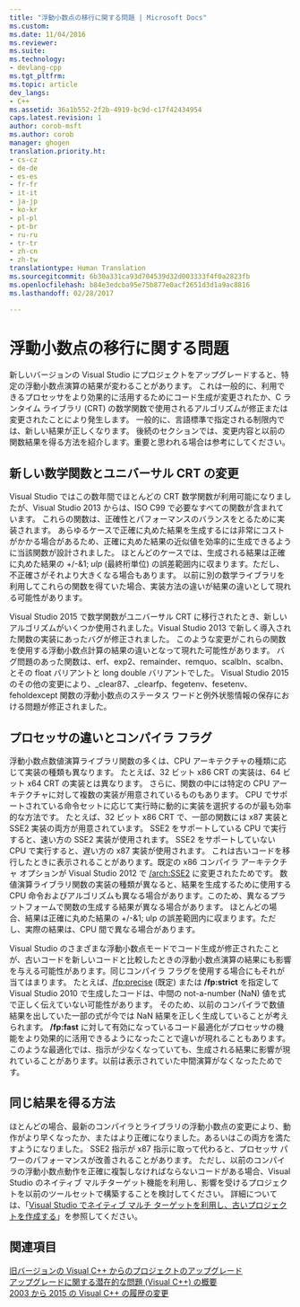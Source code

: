 ```yaml
---
title: "浮動小数点の移行に関する問題 | Microsoft Docs"
ms.custom: 
ms.date: 11/04/2016
ms.reviewer: 
ms.suite: 
ms.technology:
- devlang-cpp
ms.tgt_pltfrm: 
ms.topic: article
dev_langs:
- C++
ms.assetid: 36a1b552-2f2b-4919-bc9d-c17f42434954
caps.latest.revision: 1
author: corob-msft
ms.author: corob
manager: ghogen
translation.priority.ht:
- cs-cz
- de-de
- es-es
- fr-fr
- it-it
- ja-jp
- ko-kr
- pl-pl
- pt-br
- ru-ru
- tr-tr
- zh-cn
- zh-tw
translationtype: Human Translation
ms.sourcegitcommit: 6b30a331ca93d704539d32d003333f4f0a2823fb
ms.openlocfilehash: b84e3edcba95e75b877e0acf2651d3d1a9ac8816
ms.lasthandoff: 02/28/2017

---
```

# <a name="floating-point-migration-issues"></a>浮動小数点の移行に関する問題  
  
新しいバージョンの Visual Studio にプロジェクトをアップグレードすると、特定の浮動小数点演算の結果が変わることがあります。 これは一般的に、利用できるプロセッサをより効果的に活用するためにコード生成が変更されたか、C ランタイム ライブラリ (CRT) の数学関数で使用されるアルゴリズムが修正または変更されたことにより発生します。 一般的に、言語標準で指定される制限内では、新しい結果が正しくなります。 後続のセクションでは、変更内容と以前の関数結果を得る方法を紹介します。重要と思われる場合は参考にしてください。  

## <a name="new-math-functions-and-universal-crt-changes"></a>新しい数学関数とユニバーサル CRT の変更  
  
Visual Studio ではこの数年間でほとんどの CRT 数学関数が利用可能になりましたが、Visual Studio 2013 からは、ISO C99 で必要なすべての関数が含まれています。 これらの関数は、正確性とパフォーマンスのバランスをとるために実装されます。 あらゆるケースで正確に丸めた結果を生成するには非常にコストがかかる場合があるため、正確に丸めた結果の近似値を効率的に生成できるように当該関数が設計されました。 ほとんどのケースでは、生成される結果は正確に丸めた結果の +/-&1; *ulp* (最終桁単位) の誤差範囲内に収まります。ただし、不正確さがそれより大きくなる場合もあります。 以前に別の数学ライブラリを利用してこれらの関数を得ていた場合、実装方法の違いが結果の違いとして現れる可能性があります。   
    
Visual Studio 2015 で数学関数がユニバーサル CRT に移行されたとき、新しいアルゴリズムがいくつか使用されました。Visual Studio 2013 で新しく導入された関数の実装にあったバグが修正されました。 このような変更がこれらの関数を使用する浮動小数点計算の結果の違いとなって現れた可能性があります。 バグ問題のあった関数は、erf、exp2、remainder、remquo、scalbln、scalbn、とその float バリアントと long double バリアントでした。  Visual Studio 2015 のその他の変更により、_clear87、_clearfp、fegetenv、fesetenv、feholdexcept 関数の浮動小数点のステータス ワードと例外状態情報の保存における問題が修正されました。  
  
## <a name="processor-differences-and-compiler-flags"></a>プロセッサの違いとコンパイラ フラグ  
  
浮動小数点数値演算ライブラリ関数の多くは、CPU アーキテクチャの種類に応じて実装の種類も異なります。 たとえば、32 ビット x86 CRT の実装は、64 ビット x64 CRT の実装とは異なります。 さらに、関数の中には特定の CPU アーキテクチャに対して複数の実装が用意されているものもあります。 CPU でサポートされている命令セットに応じて実行時に動的に実装を選択するのが最も効率的な方法です。 たとえば、32 ビット x86 CRT で、一部の関数には x87 実装と SSE2 実装の両方が用意されています。 SSE2 をサポートしている CPU で実行すると、速い方の SSE2 実装が使用されます。 SSE2 をサポートしていない CPU で実行すると、遅い方の x87 実装が使用されます。 これは古いコードを移行したときに表示されることがあります。既定の x86 コンパイラ アーキテクチャ オプションが Visual Studio 2012 で [/arch:SSE2](../build/reference/arch-x86.md) に変更されたためです。 数値演算ライブラリ関数の実装の種類が異なると、結果を生成するために使用する CPU 命令およびアルゴリズムも異なる場合があります。このため、異なるプラットフォームで関数の生成する結果が異なる場合があります。 ほとんどの場合、結果は正確に丸めた結果の +/-&1; ulp の誤差範囲内に収まります。ただし、実際の結果は、CPU 間で異なる場合があります。  
  
Visual Studio のさまざまな浮動小数点モードでコード生成が修正されたことが、古いコードを新しいコードと比較したときの浮動小数点演算の結果にも影響を与える可能性があります。同じコンパイラ フラグを使用する場合にもそれが当てはまります。 たとえば、[/fp:precise](../build/reference/fp-specify-floating-point-behavior.md) (既定) または **/fp:strict** を指定して Visual Studio 2010 で生成したコードは、中間の not-a-number (NaN) 値を式で正しく伝えていない可能性があります。 そのため、以前のコンパイラで数値結果を出していた一部の式が今では NaN 結果を正しく生成していることが考えられます。 **/fp:fast** に対して有効になっているコード最適化がプロセッサの機能をより効果的に活用できるようになったことで違いが現れることもあります。 このような最適化では、指示が少なくなっていても、生成される結果に影響が現れていることがあります。以前は表示されていた中間演算がなくなったためです。  
  
## <a name="how-to-get-identical-results"></a>同じ結果を得る方法  
  
ほとんどの場合、最新のコンパイラとライブラリの浮動小数点の変更により、動作がより早くなったか、またはより正確になりました。あるいはこの両方を満たすようになりました。 SSE2 指示が x87 指示に取って代わると、プロセッサ パワーのパフォーマンスが改善されることがあります。 ただし、以前のコンパイラの浮動小数点動作を正確に複製しなければならないコードがある場合、Visual Studio のネイティブ マルチターゲット機能を利用し、影響を受けるプロジェクトを以前のツールセットで構築することを検討してください。 詳細については、「[Visual Studio でネイティブ マルチ ターゲットを利用し、古いプロジェクトを作成する](use-native-multi-targeting.md)」を参照してください。  
  
## <a name="see-also"></a>関連項目  
  
[旧バージョンの Visual C++ からのプロジェクトのアップグレード](upgrading-projects-from-earlier-versions-of-visual-cpp.md)  
[アップグレードに関する潜在的な問題 (Visual C++) の概要](overview-of-potential-upgrade-issues-visual-cpp.md)  
[2003 から 2015 の Visual C++ の履歴の変更](visual-cpp-change-history-2003-2015.md)  

